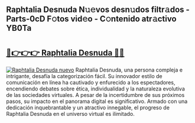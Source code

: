## Raphtalia Desnuda N𝚞𝚎vos desn𝚞dos filtr𝚊dos - Parts-0cD F𝚘tos vid𝚎o - C𝚘ntenido atr𝚊ctivo YB0Ta

# <h2><a href="http://mb0d5pa.tromn.icu/?c=Raphtalia+Desnuda">🔗👉👉👉 Raphtalia Desnuda 🔗🔗</a></h2>

[![Raphtalia Desnuda nuevo](https://i.imgur.com/pEAQMta.gif)](http://mb0d5pa.tromn.icu/?c=Raphtalia+Desnuda)
Raphtalia Desnuda, una persona compleja e intrigante, desafía la categorización fácil. Su innovador estilo de comunicación en línea ha cautivado y enfurecido a los espectadores, encendiendo debates sobre ética, individualidad y la naturaleza evolutiva de las sociedades virtuales. A pesar de la incertidumbre de sus próximos pasos, su impacto en el panorama digital es significativo. Armado con una dedicación inquebrantable y un atractivo innegable, el progreso de Raphtalia Desnuda en el universo virtual es ilimitado.

